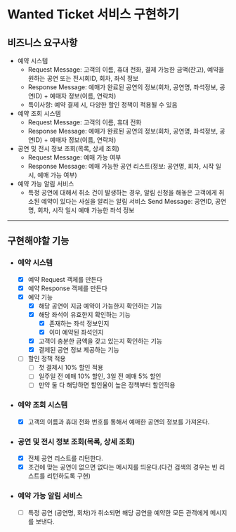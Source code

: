 # Wanted Ticket 서비스 구현하기

## 비즈니스 요구사항

- 예약 시스템
    - Request Message: 고객의 이름, 휴대 전화, 결제 가능한 금액(잔고), 예약을 원하는 공연 또는 전시회ID, 회차, 좌석 정보
    - Response Message: 예매가 완료된 공연의 정보(회차, 공연명, 좌석정보, 공연ID) + 예매자 정보(이름, 연락처)
    - 특이사항: 예약 결제 시, 다양한 할인 정책이 적용될 수 있음
- 예약 조회 시스템
    - Request Message: 고객의 이름, 휴대 전화
    - Response Message: 예매가 완료된 공연의 정보(회차, 공연명, 좌석정보, 공연ID) + 예매자 정보(이름, 연락처)
- 공연 및 전시 정보 조회(목록, 상세 조회)
  - Request Message: 예매 가능 여부
  - Response Message: 예매 가능한 공연 리스트(정보: 공연명, 회차, 시작 일시, 예매 가능 여부)
- 예약 가능 알림 서비스
  - 특정 공연에 대해서 취소 건이 발생하는 경우, 알림 신청을 해놓은 고객에게 취소된 예약이 있다는 사실을 알리는 알림 서비스
  Send Message: 공연ID, 공연명, 회차, 시작 일시 예매 가능한 좌석 정보
---
## 구현해야할 기능

- ### 예약 시스템
  - [x] 예약 Request 객체를 만든다
  - [x] 예약 Response 객체를 만든다
  - [x] 예약 기능
    - [x] 해당 공연이 지금 예약이 가능한지 확인하는 기능
    - [x] 해당 좌석이 유효한지 확인하는 기능
      - [x] 존재하는 좌석 정보인지
      - [x] 이미 예약된 좌석인지
    - [x] 고객이 충분한 금액을 갖고 있는지 확인하는 기능
    - [x] 결제된 공연 정보 제공하는 기능
  - [ ] 할인 정책 적용
    - [ ] 첫 결제시 10% 할인 적용
    - [ ] 일주일 전 예매 10% 할인, 3일 전 예매 5% 할인
    - [ ] 만약 둘 다 해당하면 할인율이 높은 정책부터 할인적용
- ### 예약 조회 시스템
  - [x] 고객의 이름과 휴대 전화 번호를 통해서 예매한 공연의 정보를 가져온다.
- ### 공연 및 전시 정보 조회(목록, 상세 조회)
  - [x] 전체 공연 리스트를 리턴한다.
  - [x] 조건에 맞는 공연이 없으면 없다는 메시지를 띄운다.(다건 검색의 경우는 빈 리스트를 리턴하도록 구현)
- ### 예약 가능 알림 서비스
  - [ ] 특정 공연 (공연명, 회차)가 취소되면 해당 공연을 예약한 모든 관객에게 메시지를 보낸다.